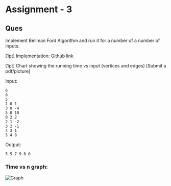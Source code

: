# Assignment - 3
## Ques
Implement Bellman Ford Algorithm and run it for a number of a number of inputs. 

[1pt] Implementation: Github link

[1pt] Chart showing the running time vs input (vertices and edges) [Submit a pdf/picture]

Input:

	6
	8
	5
	1 0 1
	3 0 -4
	5 0 10
	0 2 2
	2 1 -2
	3 2 -1
	4 3 1
	5 4 8


Output:

	5 5 7 9 8 0 


### Time vs n graph:


![Graph](/graph.jpg?raw=true "Time vs N graph")


